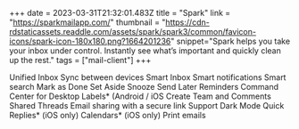 +++
date = 2023-03-31T21:32:01.483Z
title = "Spark"
link = "https://sparkmailapp.com/"
thumbnail = "https://cdn-rdstaticassets.readdle.com/assets/spark/spark3/common/favicon-icons/spark-icon-180x180.png?1664201236"
snippet="Spark helps you take your inbox under control. Instantly see what’s important and quickly clean up the rest."
tags = ["mail-client"]
+++

Unified Inbox
Sync between devices
Smart Inbox
Smart notifications
Smart search
Mark as Done
Set Aside
Snooze
Send Later
Reminders
Command Center for Desktop
Labels* (Android / iOS
Create Team and Comments
Shared Threads
Email sharing with a secure link
Support
Dark Mode
Quick Replies* (iOS only)
Calendars* (iOS only)
Print emails
